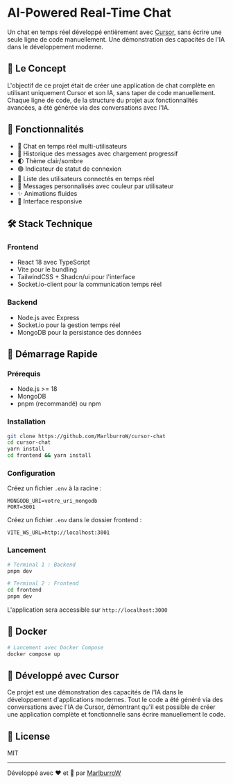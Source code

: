 # AI-Powered Real-Time Chat

Un chat en temps réel développé entièrement avec [Cursor](https://cursor.sh/), sans écrire une seule ligne de code manuellement. Une démonstration des capacités de l'IA dans le développement moderne.

## 🎯 Le Concept

L'objectif de ce projet était de créer une application de chat complète en utilisant uniquement Cursor et son IA, sans taper de code manuellement. Chaque ligne de code, de la structure du projet aux fonctionnalités avancées, a été générée via des conversations avec l'IA.

## 🚀 Fonctionnalités

- 💬 Chat en temps réel multi-utilisateurs
- 📜 Historique des messages avec chargement progressif
- 🌓 Thème clair/sombre
- 🟢 Indicateur de statut de connexion
- 👥 Liste des utilisateurs connectés en temps réel
- 🎨 Messages personnalisés avec couleur par utilisateur
- ✨ Animations fluides
- 📱 Interface responsive

## 🛠️ Stack Technique

### Frontend

- React 18 avec TypeScript
- Vite pour le bundling
- TailwindCSS + Shadcn/ui pour l'interface
- Socket.io-client pour la communication temps réel

### Backend

- Node.js avec Express
- Socket.io pour la gestion temps réel
- MongoDB pour la persistance des données

## 🏁 Démarrage Rapide

### Prérequis

- Node.js >= 18
- MongoDB
- pnpm (recommandé) ou npm

### Installation

```bash
git clone https://github.com/MarlburroW/cursor-chat
cd cursor-chat
yarn install
cd frontend && yarn install
```

### Configuration

Créez un fichier `.env` à la racine :

```env
MONGODB_URI=votre_uri_mongodb
PORT=3001
```

Créez un fichier `.env` dans le dossier frontend :

```env
VITE_WS_URL=http://localhost:3001
```

### Lancement

```bash
# Terminal 1 : Backend
pnpm dev

# Terminal 2 : Frontend
cd frontend
pnpm dev
```

L'application sera accessible sur `http://localhost:3000`

## 🐳 Docker

```bash
# Lancement avec Docker Compose
docker compose up
```

## 🤖 Développé avec Cursor

Ce projet est une démonstration des capacités de l'IA dans le développement d'applications modernes. Tout le code a été généré via des conversations avec l'IA de Cursor, démontrant qu'il est possible de créer une application complète et fonctionnelle sans écrire manuellement le code.

## 📝 License

MIT

---

Développé avec ❤️ et 🤖 par [MarlburroW](https://github.com/MarlburroW)
